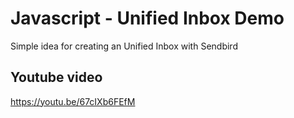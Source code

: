 # Javascript - Unified Inbox Demo
Simple idea for creating an Unified Inbox with Sendbird

## Youtube video
https://youtu.be/67cIXb6FEfM
